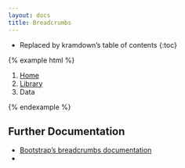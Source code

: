 ```yaml
---
layout: docs
title: Breadcrumbs
---
```


* Replaced by kramdown’s table of contents
{:toc}

{% example html %}
<ol class="breadcrumb">
    <li><a href="#">Home</a></li>
    <li><a href="#">Library</a></li>
    <li class="active">Data</li>
</ol>
{% endexample %}

## Further Documentation

* [Bootstrap’s breadcrumbs documentation](http://getbootstrap.com/components/#breadcrumbs)
* 
